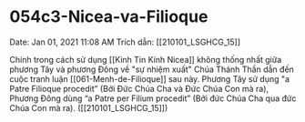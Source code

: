 # 054c3-Nicea-va-Filioque

Date: Jan 01, 2021 11:08 AM
Trích dẫn: [[210101_LSGHCG_15]]

Chính trong cách sử dụng [[Kinh Tin Kính Nicea]] không thống nhất giữa phương Tây và phương Đông về "sự nhiệm xuất" Chúa Thánh Thần dẫn đến cuộc tranh luận [[061-Menh-de-Filioque]] sau này. Phương Tây sử dụng "a Patre Filioque procedit” (Bởi Đức Chúa Cha và Đức Chúa Con mà ra), Phương Đông dùng “a Patre per Filium procedit” (Bởi đức Chúa Cha qua đức Chúa Con mà ra). ([[210101_LSGHCG_15]])